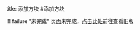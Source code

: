 title: 添加方块
#添加方块

!!! failure "未完成"
    页面未完成，<a href="https://lzm956902416.github.io/SMT/examples_collection.html#cont_2" target="_blank">点击此处</a>前往查看旧版

